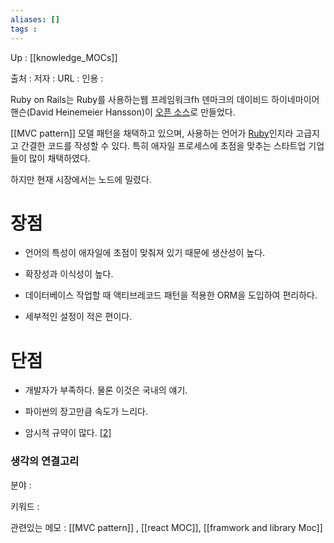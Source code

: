 ```yaml
---
aliases: []
tags : 
---
```

Up : [[knowledge_MOCs]]

출처 :
저자 :
URL : 
인용 : 


Ruby on Rails는 Ruby를 사용하는웹 프레임워크fh 덴마크의 데이비드 하이네마이어 핸슨(David Heinemeier Hansson)이 [오픈 소스](https://namu.wiki/w/%EC%98%A4%ED%94%88%20%EC%86%8C%EC%8A%A4 "오픈 소스")로 만들었다. 
  
[[MVC pattern]] 모델 패턴을 채택하고 있으며, 사용하는 언어가 [Ruby](https://namu.wiki/w/Ruby "Ruby")인지라 고급지고 간결한 코드를 작성할 수 있다. 특히 애자일 프로세스에 초점을 맞추는 스타트업 기업들이 많이 채택하였다.  
  
하지만 현재 시장에서는 노드에 밀렸다.

# 장점
-   언어의 특성이 애자일에 초점이 맞춰져 있기 때문에 생산성이 높다.
    
-   확장성과 이식성이 높다.
    
-   데이터베이스 작업할 때 액티브레코드 패턴을 적용한 ORM을 도입하여 편리하다.
    
-   세부적인 설정이 적은 편이다.


# 단점
-   개발자가 부족하다. 물론 이것은 국내의 얘기.
    
-   파이썬의 장고만큼 속도가 느리다.
    
-   암시적 규약이 많다. [[2]](https://namu.wiki/w/Ruby%20on%20Rails#fn-2)
### 생각의 연결고리
분야 :

키워드 :

관련있는 메모 : [[MVC pattern]] , [[react MOC]], [[framwork and library Moc]]
